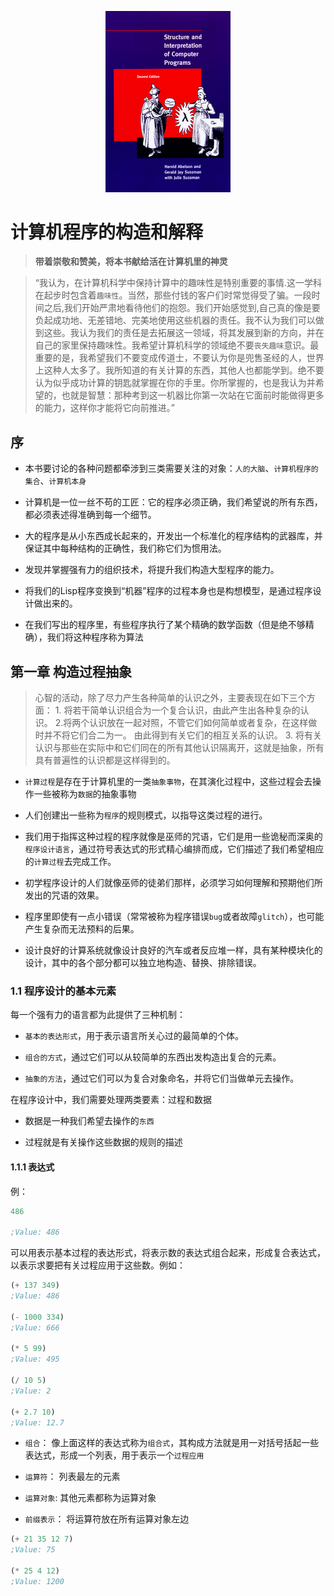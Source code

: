
<p align="center">
    <img src="static/images/cover.jpg" width="200px"/>
</p>

# 计算机程序的构造和解释

>**带着崇敬和赞美，将本书献给活在计算机里的神灵**

>“我认为，在计算机科学中保持计算中的趣味性是特别重要的事情.这一学科在起步时包含着`趣味性`。当然，那些付钱的客户们时常觉得受了骗。一段时间之后,我们开始严肃地看待他们的抱怨。我们开始感觉到,自己真的像是要负起成功地、无差错地、完美地使用这些机器的责任。我不认为我们可以做到这些。我认为我们的责任是去拓展这一领域，将其发展到新的方向，并在自己的家里保持趣味性。我希望计算机科学的领域绝不要`丧失趣味`意识。最重要的是，我希望我们不要变成传道士，不要认为你是兜售圣经的人，世界上这种人太多了。我所知道的有关计算的东西，其他人也都能学到。绝不要认为似乎成功计算的钥匙就掌握在你的手里。你所掌握的，也是我认为并希望的，也就是智慧：那种考到这一机器比你第一次站在它面前时能做得更多的能力，这样你才能将它向前推进。”

## 序

- 本书要讨论的各种问题都牵涉到三类需要关注的对象：`人的大脑`、`计算机程序的集合`、`计算机本身`

- 计算机是一位一丝不苟的工匠：它的程序必须正确，我们希望说的所有东西，都必须表述得准确到每一个细节。

- 大的程序是从小东西成长起来的，开发出一个标准化的程序结构的武器库，并保证其中每种结构的正确性，我们称它们为惯用法。

- 发现并掌握强有力的组织技术，将提升我们构造大型程序的能力。

- 将我们的Lisp程序变换到“机器”程序的过程本身也是构想模型，是通过程序设计做出来的。

- 在我们写出的程序里，有些程序执行了某个精确的数学函数（但是绝不够精确），我们将这种程序称为算法

## 第一章 构造过程抽象

> 心智的活动，除了尽力产生各种简单的认识之外，主要表现在如下三个方面： 1. 将若干简单认识组合为一个复合认识，由此产生出各种复杂的认识。 2.将两个认识放在一起对照，不管它们如何简单或者复杂，在这样做时并不将它们合二为一。 由此得到有关它们的相互关系的认识。 3. 将有关认识与那些在实际中和它们同在的所有其他认识隔离开，这就是抽象，所有具有普遍性的认识都是这样得到的。

- `计算过程`是存在于计算机里的一类`抽象事物`，在其演化过程中，这些过程会去操作一些被称为`数据`的抽象事物

- 人们创建出一些称为`程序`的规则模式，以指导这类过程的进行。

- 我们用于指挥这种过程的程序就像是巫师的咒语，它们是用一些诡秘而深奥的`程序设计语言`，通过符号表达式的形式精心编排而成，它们描述了我们希望相应的`计算过程`去完成工作。

- 初学程序设计的人们就像巫师的徒弟们那样，必须学习如何理解和预期他们所发出的咒语的效果。

- 程序里即使有一点小错误（常常被称为程序错误`bug`或者故障`glitch`），也可能产生复杂而无法预料的后果。

- 设计良好的计算系统就像设计良好的汽车或者反应堆一样，具有某种模块化的设计，其中的各个部分都可以独立地构造、替换、排除错误。

### 1.1 程序设计的基本元素

每一个强有力的语言都为此提供了三种机制：

- `基本的表达形式`，用于表示语言所关心过的最简单的个体。

- `组合的方式`，通过它们可以从较简单的东西出发构造出复合的元素。

- `抽象的方法`，通过它们可以为复合对象命名，并将它们当做单元去操作。

在程序设计中，我们需要处理两类要素：过程和数据

- 数据是一种我们希望去操作的`东西`

- 过程就是有关操作这些数据的规则的描述

#### 1.1.1 表达式

例：

```lisp
486

;Value: 486
```

可以用表示基本过程的表达形式，将表示数的表达式组合起来，形成复合表达式，以表示求要把有关过程应用于这些数。例如：

```lisp
(+ 137 349)
;Value: 486

(- 1000 334)
;Value: 666

(* 5 99)
;Value: 495

(/ 10 5)
;Value: 2

(+ 2.7 10)
;Value: 12.7

```

- `组合`： 像上面这样的表达式称为`组合式`，其构成方法就是用一对括号括起一些表达式，形成一个列表，用于表示一个`过程应用`

- `运算符`： 列表最左的元素

- `运算对象`: 其他元素都称为运算对象

- `前缀表示`： 将运算符放在所有运算对象左边

```lisp
(+ 21 35 12 7)
;Value: 75

(* 25 4 12)
;Value: 1200
```